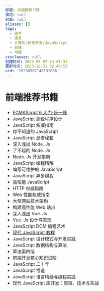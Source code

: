 ```yaml
---
标题: 前端推荐书籍
描述: null
封面: null
aliases: []
tags:
  - 技术
  - 语言
  - 计算机/前端开发/JavaScript
  - 前端
  - 书籍
cssclasses: null
创建时间: 2023-05-07 14:01:31
更新时间: 2023-12-31 02:46:53
uid: '20230507140131066'
---
```


# 前端推荐书籍

- [ECMAScript 6 入门-阮一峰](https://es6.ruanyifeng.com/)
- JavaScript 高级程序设计
- JavaScript 权威指南
- 你不知道的 JavaScript
- JavaScript 忍者秘籍
- 深入浅出 Node. Js
- 了不起的 Node. Js
- Node. Js 开发指南
- JavaScript 编程精解
- 编写可维护的 JavaScript
- JavaScript 异步编程
- 高性能 JavaScript
- HTTP 权威指南
- Web 性能权威指南
- 大型网站技术架构
- 构建高性能 Web 站点
- 深入浅出 Vue. Js
- Vue. Js 设计与实现
- JavaScript DOM 编程艺术
- [现代 JavaScript 教程](https://zh.javascript.info/)
- JavaScript 设计模式与开发实践
- JavaScript 数据结构与算法
- 算法第四版
- 前端开发核心知识进阶
- JavaScript 二十年
- JavaScript 悟道
- JavaScript 语言精髓与编程实践
- 现代 JavaScript 库开发：原理、技术与实战
